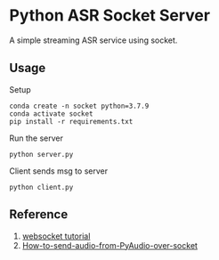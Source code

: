 # Python ASR Socket Server

A simple streaming ASR service using socket.

## Usage
Setup
```
conda create -n socket python=3.7.9
conda activate socket
pip install -r requirements.txt
```

Run the server
```
python server.py
```

Client sends msg to server
```
python client.py
```

## Reference
1. [websocket tutorial](https://www.youtube.com/watch?v=3QiPPX-KeSc)
2. [How-to-send-audio-from-PyAudio-over-socket](https://pyshine.com/How-to-send-audio-from-PyAudio-over-socket/)
